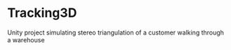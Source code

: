 # Tracking3D
Unity project simulating stereo triangulation of a customer walking through a warehouse
